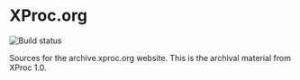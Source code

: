 # XProc.org

![Build status](https://api.travis-ci.org/xproc/archive.xproc.org.svg?branch=master)

Sources for the archive.xproc.org website. This is the archival material from
XProc 1.0.


